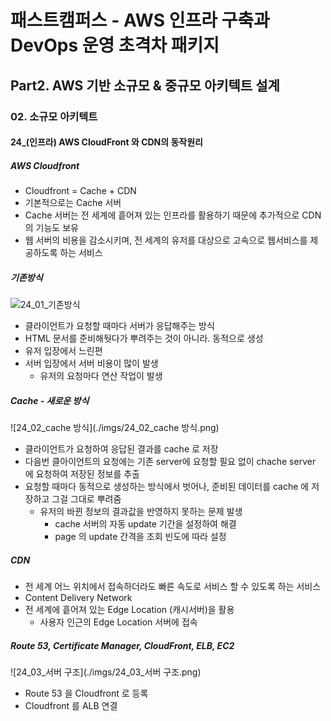 # 패스트캠퍼스 - AWS 인프라 구축과 DevOps 운영 초격차 패키지

## Part2. AWS 기반 소규모 & 중규모 아키텍트 설계

### 02. 소규모 아키텍트

#### 24_(인프라) AWS CloudFront 와 CDN의 동작원리



##### AWS Cloudfront

* Cloudfront = Cache + CDN
* 기본적으로는 Cache 서버
* Cache 서버는 전 세계에 흩어져 있는 인프라를 활용하기 때문에 추가적으로 CDN의 기능도 보유
* 웹 서버의 비용을 감소시키며, 전 세계의 유저를 대상으로 고속으로 웹서비스를 제공하도록 하는 서비스



##### 기존방식

![24_01_기존방식](./imgs/24_01_기존방식.png)

* 클라이언트가 요청할 때마다 서버가 응답해주는 방식
* HTML 문서를 준비해둿다가 뿌려주는 것이 아니라. 동적으로 생성
* 유저 입장에서 느린편
* 서버 입장에서 서버 비용이 많이 발생
  * 유저의 요청마다 연산 작업이 발생



##### Cache - 새로운 방식

![24_02_cache 방식](./imgs/24_02_cache 방식.png)

* 클라이언트가 요청하여 응답된 결과를 cache 로 저장
* 다음번 클아이언트의 요청에는 기존 server에 요청할 필요 없이 chache server 에 요청하여 저장된 정보를 추출
* 요청할 때마다 동적으로 생성하는 방식에서 벗어나, 준비된 데이터를 cache 에 저장하고 그걸 그대로 뿌려줌
  * 유저의 바뀐 정보의 결과값을 반영하지 못하는 문제 발생
    * cache 서버의 자동 update 기간을 설정하여 해결
    * page 의 update 간격을 조회 빈도에 따라 설정



##### CDN

* 전 세계 어느 위치에서 접속하더라도 빠른 속도로 서비스 할 수 있도록 하는 서비스
* Content Delivery Network
* 전 세계에 흩어져 있는 Edge Location (캐시서버)을 활용
  * 사용자 인근의 Edge Location 서버에 접속



##### Route 53, Certificate Manager, CloudFront, ELB, EC2

![24_03_서버 구조](./imgs/24_03_서버 구조.png)

* Route 53 을 Cloudfront 로 등록
* Cloudfront 를 ALB 연결
